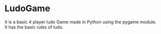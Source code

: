 # LudoGame
It is a basic 4 player ludo Game made in Python using the pygame module. It has the basic rules of ludo.
